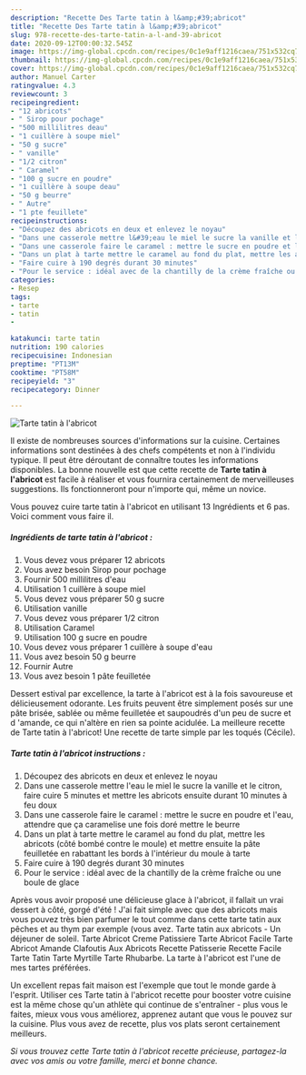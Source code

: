 ```yaml
---
description: "Recette Des Tarte tatin à l&amp;#39;abricot"
title: "Recette Des Tarte tatin à l&amp;#39;abricot"
slug: 978-recette-des-tarte-tatin-a-l-and-39-abricot
date: 2020-09-12T00:00:32.545Z
image: https://img-global.cpcdn.com/recipes/0c1e9aff1216caea/751x532cq70/tarte-tatin-a-labricot-photo-principale-de-la-recette.jpg
thumbnail: https://img-global.cpcdn.com/recipes/0c1e9aff1216caea/751x532cq70/tarte-tatin-a-labricot-photo-principale-de-la-recette.jpg
cover: https://img-global.cpcdn.com/recipes/0c1e9aff1216caea/751x532cq70/tarte-tatin-a-labricot-photo-principale-de-la-recette.jpg
author: Manuel Carter
ratingvalue: 4.3
reviewcount: 3
recipeingredient:
- "12 abricots"
- " Sirop pour pochage"
- "500 millilitres deau"
- "1 cuillère à soupe miel"
- "50 g sucre"
- " vanille"
- "1/2 citron"
- " Caramel"
- "100 g sucre en poudre"
- "1 cuillère à soupe deau"
- "50 g beurre"
- " Autre"
- "1 pte feuillete"
recipeinstructions:
- "Découpez des abricots en deux et enlevez le noyau"
- "Dans une casserole mettre l&#39;eau le miel le sucre la vanille et le citron, faire cuire 5 minutes et mettre les abricots ensuite durant 10 minutes à feu doux"
- "Dans une casserole faire le caramel : mettre le sucre en poudre et l&#39;eau, attendre que ça caramelise une fois doré mettre le beurre"
- "Dans un plat à tarte mettre le caramel au fond du plat, mettre les abricots (côté bombé contre le moule) et mettre ensuite la pâte feuilletée en rabattant les bords à l&#39;intérieur du moule à tarte"
- "Faire cuire à 190 degrés durant 30 minutes"
- "Pour le service : idéal avec de la chantilly de la crème fraîche ou une boule de glace"
categories:
- Resep
tags:
- tarte
- tatin
- 

katakunci: tarte tatin  
nutrition: 190 calories
recipecuisine: Indonesian
preptime: "PT13M"
cooktime: "PT58M"
recipeyield: "3"
recipecategory: Dinner

---
```



![Tarte tatin à l&#39;abricot](https://img-global.cpcdn.com/recipes/0c1e9aff1216caea/751x532cq70/tarte-tatin-a-labricot-photo-principale-de-la-recette.jpg)

Il existe de nombreuses sources d'informations sur la cuisine. Certaines informations sont destinées à des chefs compétents et non à l'individu typique. Il peut être déroutant de connaître toutes les informations disponibles. La bonne nouvelle est que cette recette de <strong> Tarte tatin à l&#39;abricot </strong> est facile à réaliser et vous fournira certainement de merveilleuses suggestions. Ils fonctionneront pour n'importe qui, même un novice.

<!--inarticleads1-->

Vous pouvez cuire tarte tatin à l&#39;abricot en utilisant 13 Ingrédients et 6 pas. Voici comment vous faire il.

##### Ingrédients de tarte tatin à l&#39;abricot :

1. Vous devez vous préparer 12 abricots
1. Vous avez besoin  Sirop pour pochage
1. Fournir 500 millilitres d&#39;eau
1. Utilisation 1 cuillère à soupe miel
1. Vous devez vous préparer 50 g sucre
1. Utilisation  vanille
1. Vous devez vous préparer 1/2 citron
1. Utilisation  Caramel
1. Utilisation 100 g sucre en poudre
1. Vous devez vous préparer 1 cuillère à soupe d&#39;eau
1. Vous avez besoin 50 g beurre
1. Fournir  Autre
1. Vous avez besoin 1 pâte feuilletée


Dessert estival par excellence, la tarte à l&#39;abricot est à la fois savoureuse et délicieusement odorante. Les fruits peuvent être simplement posés sur une pâte brisée, sablée ou même feuilletée et saupoudrés d&#39;un peu de sucre et d &#39;amande, ce qui n&#39;altère en rien sa pointe acidulée. La meilleure recette de Tarte tatin à l&#39;abricot! Une recette de tarte simple par les toqués (Cécile). 

<!--inarticleads2-->

##### Tarte tatin à l&#39;abricot instructions :

1. Découpez des abricots en deux et enlevez le noyau
1. Dans une casserole mettre l&#39;eau le miel le sucre la vanille et le citron, faire cuire 5 minutes et mettre les abricots ensuite durant 10 minutes à feu doux
1. Dans une casserole faire le caramel : mettre le sucre en poudre et l&#39;eau, attendre que ça caramelise une fois doré mettre le beurre
1. Dans un plat à tarte mettre le caramel au fond du plat, mettre les abricots (côté bombé contre le moule) et mettre ensuite la pâte feuilletée en rabattant les bords à l&#39;intérieur du moule à tarte
1. Faire cuire à 190 degrés durant 30 minutes
1. Pour le service : idéal avec de la chantilly de la crème fraîche ou une boule de glace


Après vous avoir proposé une délicieuse glace à l&#39;abricot, il fallait un vrai dessert à côté, gorgé d&#39;été ! J&#39;ai fait simple avec que des abricots mais vous pouvez très bien parfumer le tout comme dans cette tarte tatin aux pêches et au thym par exemple (vous avez. Tarte tatin aux abricots - Un déjeuner de soleil. Tarte Abricot Creme Patissiere Tarte Abricot Facile Tarte Abricot Amande Clafoutis Aux Abricots Recette Patisserie Recette Facile Tarte Tatin Tarte Myrtille Tarte Rhubarbe. La tarte à l&#39;abricot est l&#39;une de mes tartes préférées. 

<!--inarticleads1-->

<p>
Un excellent repas fait maison est l'exemple que tout le monde garde à l'esprit. Utiliser ces Tarte tatin à l&#39;abricot recette pour booster votre cuisine est la même chose qu'un athlète qui continue de s'entraîner - plus vous le faites, mieux vous vous améliorez, apprenez autant que vous le pouvez sur la cuisine. Plus vous avez de recette, plus vos plats seront certainement meilleurs.
</p>

<p>
<i>Si vous trouvez cette Tarte tatin à l&#39;abricot recette précieuse, partagez-la avec vos amis ou votre famille, merci et bonne chance.</i>
</p>
